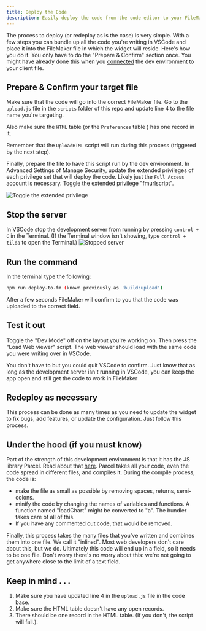 ```yaml
---
title: Deploy the Code
description: Easily deploy the code from the code editor to your FileMaker file.
---
```


The process to deploy (or redeploy as is the case) is very simple. With a few steps you can bundle up all the code you're writing in VSCode and place it into the FileMaker file in which the widget will reside. Here's how you do it.
You only have to do the "Prepare & Confirm" section once. You might have already done this when you [connected](/docs/connecting-to-fm) the dev environment to your client file.

## Prepare & Confirm your target file

Make sure that the code will go into the correct FileMaker file. Go to the `upload.js` file in the `scripts` folder of this repo and update line 4 to the file name you're targeting.

Also make sure the `HTML` table (or the `Preferences` table ) has one record in it.

Remember that the `UploadHTML` script will run during this process (triggered by the next step).

Finally, prepare the file to have this script run by the dev environment. In Advanced Settings of Manage Security, update the extended privileges of each privilege set that will deploy the code. Likely just the `Full Access` account is necessary.
Toggle the extended privilege "fmurlscript".

![Toggle the extended privilege](https://im-js-in-fm-images.s3.amazonaws.com/fmurlscript.png)

## Stop the server

In VSCode stop the development server from running by pressing `control + C` in the Terminal. (If the Terminal window isn't showing, type `control + tilda` to open the Terminal.)
![Stopped server](https://im-js-in-fm-images.s3.amazonaws.com/stoppedServer.png)

## Run the command

In the terminal type the following:

```bash
npm run deploy-to-fm (known previously as 'build:upload')
```

After a few seconds FileMaker will confirm to you that the code was uploaded to the correct field.

## Test it out

Toggle the "Dev Mode" off on the layout you're working on. Then press the "Load Web viewer" script. The web viewer should load with the same code you were writing over in VSCode.

You don't have to but you could quit VSCode to confirm. Just know that as long as the development server isn't running in VSCode, you can keep the app open and still get the code to work in FileMaker

## Redeploy as necessary

This process can be done as many times as you need to update the widget to fix bugs, add features, or update the configuration. Just follow this process.

## Under the hood (if you must know)

Part of the strength of this development environment is that it has the JS library Parcel. Read about that [here](/docs/under-the-hood#Parcel).
Parcel takes all your code, even the code spread in different files, and compiles it. During the compile process, the code is:

- make the file as small as possible by removing spaces, returns, semi-colons.
- minify the code by changing the names of variables and functions. A function named "loadChart" might be converted to "a". The bundler takes care of all of this.
- If you have any commented out code, that would be removed.

Finally, this process takes the many files that you've written and combines them into one file. We call it "inlined".
Most web developers don't care about this, but we do. Ultimately this code will end up in a field, so it needs to be one file. Don't worry there's no worry about this: we're not going to get anywhere close to the limit of a text field.

## Keep in mind . . .

1. Make sure you have updated line 4 in the `upload.js` file in the code base.
2. Make sure the HTML table doesn't have any open records.
3. There should be one record in the HTML table. (If you don't, the script will fail.).
